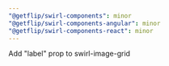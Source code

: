 ```yaml
---
"@getflip/swirl-components": minor
"@getflip/swirl-components-angular": minor
"@getflip/swirl-components-react": minor
---
```


Add "label" prop to swirl-image-grid
